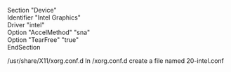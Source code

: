 Section "Device"  
    	Identifier "Intel Graphics"  
    	Driver "intel"  
    	Option "AccelMethod" "sna"  
    	Option "TearFree" "true"  
EndSection  

/usr/share/X11/xorg.conf.d
In /xorg.conf.d create a file named 20-intel.conf
